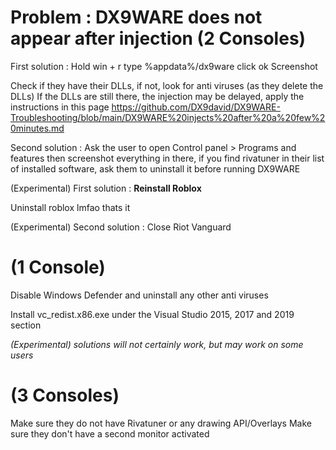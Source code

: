 # Problem : DX9WARE does not appear after injection (2 Consoles)

First solution : 
Hold win + r
type %appdata%/dx9ware
click ok
Screenshot

Check if they have their DLLs, if not, look for anti viruses (as they delete the DLLs)
If the DLLs are still there, the injection may be delayed, apply the instructions in this page https://github.com/DX9david/DX9WARE-Troubleshooting/blob/main/DX9WARE%20injects%20after%20a%20few%20minutes.md



Second solution : Ask the user to open Control panel > Programs and features then screenshot everything in there, if you find rivatuner in their list of installed software, ask them to uninstall it before running DX9WARE

(Experimental) First solution :
**Reinstall Roblox**

Uninstall roblox lmfao thats it

(Experimental) Second solution : Close Riot Vanguard

# (1 Console)
Disable Windows Defender and uninstall any other anti viruses

Install vc_redist.x86.exe under the Visual Studio 2015, 2017 and 2019 section



*(Experimental) solutions will not certainly work, but may work on some users*
# (3 Consoles)
Make sure they do not have Rivatuner or any drawing API/Overlays
Make sure they don't have a second monitor activated
